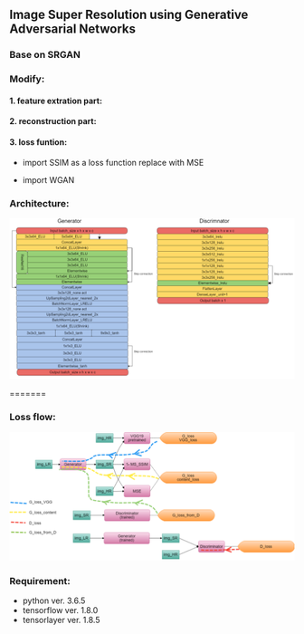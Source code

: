 ## Image Super Resolution using Generative Adversarial Networks

### Base on SRGAN

### Modify:

#### 1. feature extration part:


#### 2. reconstruction part:


#### 3. loss funtion:

* import SSIM as a loss function replace with MSE 

* import WGAN




### Architecture:

![Architecture](/img/ESRGAN2m.png)

=======

### Loss flow:

![LossFlow](/img/lossflowm.png)

### Requirement:

+ python ver. 3.6.5
+ tensorflow ver. 1.8.0
+ tensorlayer ver. 1.8.5


